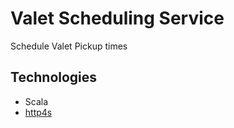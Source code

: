 # Valet Scheduling Service

Schedule Valet Pickup times

## Technologies

* Scala
* [http4s](http://http4s.org/) 
